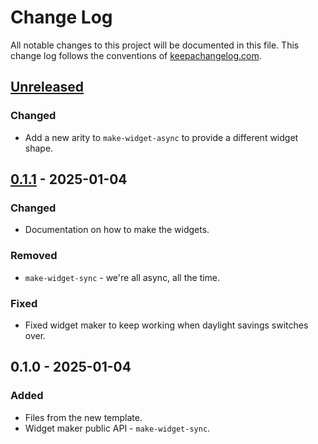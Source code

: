 # Change Log
All notable changes to this project will be documented in this file. This change log follows the conventions of [keepachangelog.com](http://keepachangelog.com/).

## [Unreleased]
### Changed
- Add a new arity to `make-widget-async` to provide a different widget shape.

## [0.1.1] - 2025-01-04
### Changed
- Documentation on how to make the widgets.

### Removed
- `make-widget-sync` - we're all async, all the time.

### Fixed
- Fixed widget maker to keep working when daylight savings switches over.

## 0.1.0 - 2025-01-04
### Added
- Files from the new template.
- Widget maker public API - `make-widget-sync`.

[Unreleased]: https://sourcehost.site/your-name/cheffy/compare/0.1.1...HEAD
[0.1.1]: https://sourcehost.site/your-name/cheffy/compare/0.1.0...0.1.1
